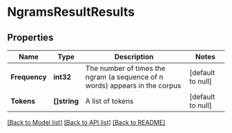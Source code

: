 # NgramsResultResults

## Properties
Name | Type | Description | Notes
------------ | ------------- | ------------- | -------------
**Frequency** | **int32** | The number of times the ngram (a sequence of n words) appears in the corpus | [default to null]
**Tokens** | **[]string** | A list of tokens | [default to null]

[[Back to Model list]](../README.md#documentation-for-models) [[Back to API list]](../README.md#documentation-for-api-endpoints) [[Back to README]](../README.md)


